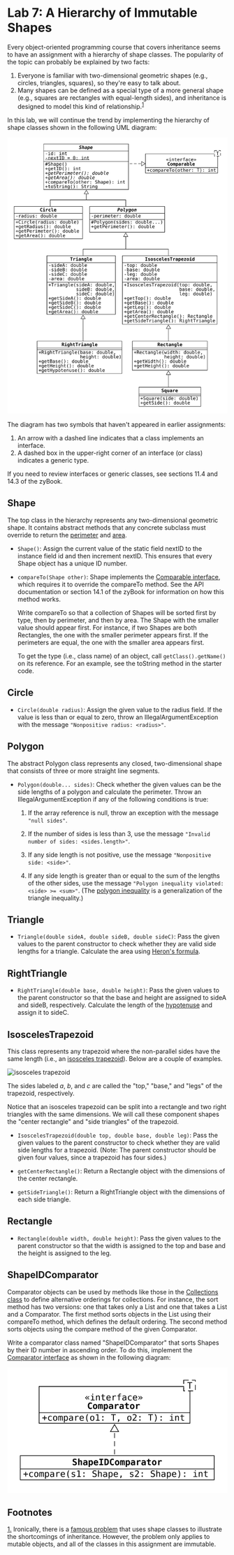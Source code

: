# Lab 7: A Hierarchy of Immutable Shapes

Every object-oriented programming course that covers inheritance seems to have an assignment with a hierarchy of shape classes.
The popularity of the topic can probably be explained by two facts:

1. Everyone is familiar with two-dimensional geometric shapes (e.g., circles, triangles, squares), so they're easy to talk about.
2. Many shapes can be defined as a special type of a more general shape (e.g., squares are rectangles with equal-length sides), and inheritance is designed to model this kind of relationship.<sup id="a1">[1](#f1)</sup>

In this lab, we will continue the trend by implementing the hierarchy of shape classes shown in the following UML diagram:

![shape hierarchy UML diagram](./uml/hierarchy.svg)

The diagram has two symbols that haven't appeared in earlier assignments:

1. An arrow with a dashed line indicates that a class implements an interface.
2. A dashed box in the upper-right corner of an interface (or class) indicates a generic type.

If you need to review interfaces or generic classes, see sections 11.4 and 14.3 of the zyBook.

## Shape

The top class in the hierarchy represents any two-dimensional geometric shape.
It contains abstract methods that any concrete subclass must override to return the [perimeter](https://en.wikipedia.org/wiki/Perimeter) and [area](https://en.wikipedia.org/wiki/Area).

* `Shape()`: Assign the current value of the static field nextID to the instance field id and then increment nextID.
This ensures that every Shape object has a unique ID number.

* `compareTo(Shape other)`: Shape implements the [Comparable interface](https://docs.oracle.com/en/java/javase/11/docs/api/java.base/java/lang/Comparable.html), which requires it to override the compareTo method.
See the API documentation or section 14.1 of the zyBook for information on how this method works.

  Write compareTo so that a collection of Shapes will be sorted first by type, then by perimeter, and then by area.
  The Shape with the smaller value should appear first.
  For instance, if two Shapes are both Rectangles, the one with the smaller perimeter appears first.
  If the perimeters are equal, the one with the smaller area appears first.

  To get the type (i.e., class name) of an object, call `getClass().getName()` on its reference.
  For an example, see the toString method in the starter code.

## Circle

* `Circle(double radius)`: Assign the given value to the radius field.
If the value is less than or equal to zero, throw an IllegalArgumentException with the message `"Nonpositive radius: <radius>"`.

## Polygon

The abstract Polygon class represents any closed, two-dimensional shape that consists of three or more straight line segments.

* `Polygon(double... sides)`: Check whether the given values can be the side lengths of a polygon and calculate the perimeter.
Throw an IllegalArgumentException if any of the following conditions is true:

  1. If the array reference is null, throw an exception with the message `"null sides"`.

  2. If the number of sides is less than 3, use the message `"Invalid number of sides: <sides.length>"`.

  3. If any side length is not positive, use the message `"Nonpositive side: <side>"`.

  4. If any side length is greater than or equal to the sum of the lengths of the other sides, use the message `"Polygon inequality violated: <side> >= <sum>"`.
  (The [polygon inequality](https://en.wikipedia.org/wiki/Triangle_inequality#Generalization_to_any_polygon) is a generalization of the triangle inequality.)

## Triangle

* `Triangle(double sideA, double sideB, double sideC)`: Pass the given values to the parent constructor to check whether they are valid side lengths for a triangle.
Calculate the area using [Heron's formula](https://en.wikipedia.org/wiki/Heron%27s_formula).

## RightTriangle

* `RightTriangle(double base, double height)`: Pass the given values to the parent constructor so that the base and height are assigned to sideA and sideB, respectively.
Calculate the length of the [hypotenuse](https://en.wikipedia.org/wiki/Hypotenuse) and assign it to sideC.

## IsoscelesTrapezoid

This class represents any trapezoid where the non-parallel sides have the same length (i.e., an [isosceles trapezoid](https://en.wikipedia.org/wiki/Isosceles_trapezoid)).
Below are a couple of examples.

![isosceles trapezoid](https://mathworld.wolfram.com/images/eps-gif/IsoscelesTrapezoid_900.gif)

The sides labeled *a*, *b*, and *c* are called the "top," "base," and "legs" of the trapezoid, respectively.

Notice that an isosceles trapezoid can be split into a rectangle and two right triangles with the same dimensions.
We will call these component shapes the "center rectangle" and "side triangles" of the trapezoid.

* `IsoscelesTrapezoid(double top, double base, double leg)`: Pass the given values to the parent constructor to check whether they are valid side lengths for a trapezoid.
(Note: The parent constructor should be given four values, since a trapezoid has four sides.)

* `getCenterRectangle()`: Return a Rectangle object with the dimensions of the center rectangle.

* `getSideTriangle()`: Return a RightTriangle object with the dimensions of each side triangle.

## Rectangle

* `Rectangle(double width, double height)`: Pass the given values to the parent constructor so that the width is assigned to the top and base and the height is assigned to the leg.

## ShapeIDComparator

Comparator objects can be used by methods like those in the [Collections class](https://docs.oracle.com/en/java/javase/11/docs/api/java.base/java/util/Collections.html) to define alternative orderings for collections.
For instance, the sort method has two versions: one that takes only a List and one that takes a List and a Comparator.
The first method sorts objects in the List using their compareTo method, which defines the default ordering.
The second method sorts objects using the compare method of the given Comparator.

Write a comparator class named "ShapeIDComparator" that sorts Shapes by their ID number in ascending order.
To do this, implement the [Comparator interface](https://docs.oracle.com/en/java/javase/11/docs/api/java.base/java/util/Comparator.html) as shown in the following diagram:

![comparator UML diagram](./uml/comparator.svg)

## Footnotes

<a id="f1">[1.](#a1)</a> Ironically, there is a [famous problem](https://en.wikipedia.org/wiki/Circle%E2%80%93ellipse_problem) that uses shape classes to illustrate the shortcomings of inheritance.
However, the problem only applies to mutable objects, and all of the classes in this assignment are immutable.
